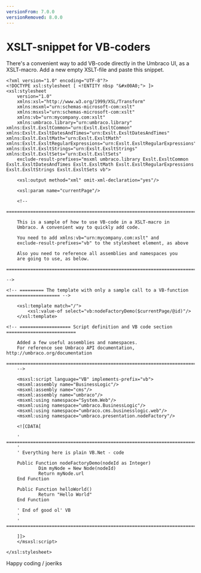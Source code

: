 ```yaml
---
versionFrom: 7.0.0
versionRemoved: 8.0.0
---
```


# XSLT-snippet for VB-coders

There's a convenient way to add VB-code directly in the Umbraco UI, as a XSLT-macro. Add a new empty XSLT-file and paste this snippet.

    <?xml version="1.0" encoding="UTF-8"?>
    <!DOCTYPE xsl:stylesheet [ <!ENTITY nbsp "&#x00A0;"> ]>
    <xsl:stylesheet
        version="1.0"
        xmlns:xsl="http://www.w3.org/1999/XSL/Transform"
        xmlns:msxml="urn:schemas-microsoft-com:xslt"
        xmlns:msxsl="urn:schemas-microsoft-com:xslt"
        xmlns:vb="urn:mycompany.com:xslt"
        xmlns:umbraco.library="urn:umbraco.library" xmlns:Exslt.ExsltCommon="urn:Exslt.ExsltCommon" xmlns:Exslt.ExsltDatesAndTimes="urn:Exslt.ExsltDatesAndTimes" xmlns:Exslt.ExsltMath="urn:Exslt.ExsltMath" xmlns:Exslt.ExsltRegularExpressions="urn:Exslt.ExsltRegularExpressions" xmlns:Exslt.ExsltStrings="urn:Exslt.ExsltStrings" xmlns:Exslt.ExsltSets="urn:Exslt.ExsltSets"
        exclude-result-prefixes="msxml umbraco.library Exslt.ExsltCommon Exslt.ExsltDatesAndTimes Exslt.ExsltMath Exslt.ExsltRegularExpressions Exslt.ExsltStrings Exslt.ExsltSets vb">

        <xsl:output method="xml" omit-xml-declaration="yes"/>

        <xsl:param name="currentPage"/>

        <!--

    ====================================================================================

        This is a sample of how to use VB-code in a XSLT-macro in
        Umbraco. A convenient way to quickly add code.

        You need to add xmlns:vb="urn:mycompany.com:xslt" and
        exclude-result-prefixes="vb" to the stylesheet element, as above

        Also you need to reference all assemblies and namespaces you
        are going to use, as below.

    ====================================================================================

    -->

    <!-- ========= The template with only a sample call to a VB-function ==================== -->

        <xsl:template match="/">
            <xsl:value-of select="vb:nodeFactoryDemo($currentPage/@id)"/>
        </xsl:template>

    <!-- =================== Script definition and VB code section ==========================

        Added a few useful assemblies and namespaces.
        For reference see Umbraco API documentation, http://umbraco.org/documentation

    ====================================================================================
        -->

        <msxsl:script language="VB" implements-prefix="vb">
        <msxml:assembly name="BusinessLogic"/>
        <msxml:assembly name="cms"/>
        <msxml:assembly name="umbraco"/>
        <msxml:using namespace="System.Web"/>
        <msxml:using namespace="umbraco.BusinessLogic"/>
        <msxml:using namespace="umbraco.cms.businesslogic.web"/>
        <msxml:using namespace="umbraco.presentation.nodeFactory"/>

        <![CDATA[

        ' =============================================================================
        '
        ' Everything here is plain VB.Net - code

        Public Function nodeFactoryDemo(nodeId as Integer)
                Dim myNode = New Node(nodeId)
                Return myNode.url
        End Function

        Public Function helloWorld()
                Return "Hello World"
        End Function

        ' End of good ol' VB
        '
        ' =============================================================================

        ]]>
        </msxsl:script>

    </xsl:stylesheet>

Happy coding / joeriks

